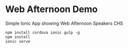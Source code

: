 # Web Afternoon Demo

Simple Ionic App showing Web Afternoon Speakers CHS

```
npm install cordova ionic gulp -g
npm install
ionic serve
```

